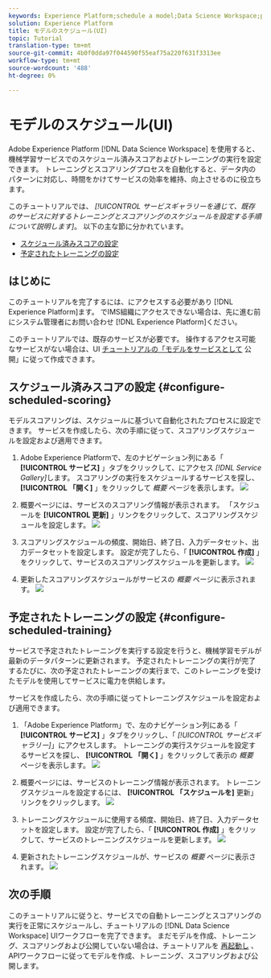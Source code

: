 ```yaml
---
keywords: Experience Platform;schedule a model;Data Science Workspace;popular topics
solution: Experience Platform
title: モデルのスケジュール(UI)
topic: Tutorial
translation-type: tm+mt
source-git-commit: 4b0f0dda97f044590f55eaf75a220f631f3313ee
workflow-type: tm+mt
source-wordcount: '488'
ht-degree: 0%

---
```



# モデルのスケジュール(UI)

Adobe Experience Platform [!DNL Data Science Workspace] を使用すると、機械学習サービスでのスケジュール済みスコアおよびトレーニングの実行を設定できます。 トレーニングとスコアリングプロセスを自動化すると、データ内のパターンに対応し、時間をかけてサービスの効率を維持、向上させるのに役立ちます。

このチュートリアルでは、 *[!UICONTROL サービスギャラリーを通じて、既存のサービスに対するトレーニングとスコアリングのスケジュールを設定する手順について説明します]*。 以下の主な節に分かれています。

- [スケジュール済みスコアの設定](#configure-scheduled-scoring)
- [予定されたトレーニングの設定](#configure-scheduled-training)

## はじめに

このチュートリアルを完了するには、にアクセスする必要があり [!DNL Experience Platform]ます。 でIMS組織にアクセスできない場合は、先に進む前にシステム管理者にお問い合わせ [!DNL Experience Platform]ください。

このチュートリアルでは、既存のサービスが必要です。 操作するアクセス可能なサービスがない場合は、UI [チュートリアルの「モデルをサービスとして](./publish-model-service-ui.md) 公開」に従って作成できます。

## スケジュール済みスコアの設定 {#configure-scheduled-scoring}

モデルスコアリングは、スケジュールに基づいて自動化されたプロセスに設定できます。 サービスを作成したら、次の手順に従って、スコアリングスケジュールを設定および適用できます。

1. Adobe Experience Platformで、左のナビゲーション列にある「 **[!UICONTROL サービス]** 」タブをクリックして、にアクセス *[!DNL Service Gallery]*&#x200B;します。 スコアリングの実行をスケジュールするサービスを探し、 **[!UICONTROL 「開く]** 」をクリックして *概要* ページを表示します。
   ![](../images/models-recipes/schedule/click_to_open.png)

2. 概要ページには、サービスのスコアリング情報が表示されます。 「スケジュールを **[!UICONTROL 更新]** 」リンクをクリックして、スコアリングスケジュールを設定します。
   ![](../images/models-recipes/schedule/service_overview_score.png)

3. スコアリングスケジュールの頻度、開始日、終了日、入力データセット、出力データセットを設定します。 設定が完了したら、「 **[!UICONTROL 作成]** 」をクリックして、サービスのスコアリングスケジュールを更新します。
   ![](../images/models-recipes/schedule/14_configure_scoring_schedule.png)

4. 更新したスコアリングスケジュールがサービスの *概要* ページに表示されます。
   ![](../images/models-recipes/schedule/service_with_scoring_schedule.png)


## 予定されたトレーニングの設定 {#configure-scheduled-training}

サービスで予定されたトレーニングを実行する設定を行うと、機械学習モデルが最新のデータパターンに更新されます。 予定されたトレーニングの実行が完了するたびに、次の予定されたトレーニングの実行まで、このトレーニングを受けたモデルを使用してサービスに電力を供給します。

サービスを作成したら、次の手順に従ってトレーニングスケジュールを設定および適用できます。

1. 「Adobe Experience Platform」で、左のナビゲーション列にある「 **[!UICONTROL サービス]** 」タブをクリックし、「 *[!UICONTROL サービスギャラリー]*」にアクセスします。 トレーニングの実行スケジュールを設定するサービスを探し、 **[!UICONTROL 「開く]** 」をクリックして表示の *概要* ページを表示します。
   ![](../images/models-recipes/schedule/click_to_open.png)

2. 概要ページには、サービスのトレーニング情報が表示されます。 トレーニングスケジュールを設定するには、 **[!UICONTROL 「スケジュールを]** 更新」リンクをクリックします。
   ![](../images/models-recipes/schedule/service_overview_train.png)

3. トレーニングスケジュールに使用する頻度、開始日、終了日、入力データセットを設定します。 設定が完了したら、「 **[!UICONTROL 作成]** 」をクリックして、サービスのトレーニングスケジュールを更新します。
   ![](../images/models-recipes/schedule/12_configure_training_schedule.png)

4. 更新されたトレーニングスケジュールが、サービスの *概要* ページに表示されます。
   ![](../images/models-recipes/schedule/service_with_training_schedule.png)

## 次の手順

このチュートリアルに従うと、サービスでの自動トレーニングとスコアリングの実行を正常にスケジュールし、チュートリアルの [!DNL Data Science Workspace] UIワークフローを完了できます。 まだモデルを作成、トレーニング、スコアリングおよび公開していない場合は、チュートリアルを [再起動し](./create-retails-sales-dataset.md) 、APIワークフローに従ってモデルを作成、トレーニング、スコアリングおよび公開します。
